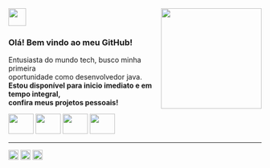 
<img align='right' src="https://user-images.githubusercontent.com/78506173/215852437-d1116765-08aa-4697-933b-91963403587e.jpg" height="200">




<img src="https://img.shields.io/static/v1?label=OLIVIER&message=PIRONI&color=f8efd4&style=for-the-badge&logo=GitHub" height="35">
 

### Olá! Bem vindo ao meu GitHub!

<p>

Entusiasta do mundo tech, busco minha primeira <br/>
oportunidade como desenvolvedor java.<br/>
 **Estou disponível para inicio imediato e em tempo integral,**<br/>
  **confira meus projetos pessoais!**<br/>
<i class="devicon-java-plain-wordmark colored"></i>
<div>
<img src="https://cdn.jsdelivr.net/gh/devicons/devicon/icons/java/java-original.svg" height="40" width="50"/>
<img src="https://cdn.jsdelivr.net/gh/devicons/devicon/icons/spring/spring-original-wordmark.svg" height="40" width="50"/>
<img src="https://cdn.jsdelivr.net/gh/devicons/devicon/icons/git/git-original.svg" height="40" width="50"/>
<img src="https://cdn.jsdelivr.net/gh/devicons/devicon/icons/mysql/mysql-original-wordmark.svg" height="40" width="50"/>
</div> 

</p>
<hr>
     

<div>
<a href = "mailto:pironiolivier@gmail.com"><img src="https://img.shields.io/badge/Gmail-D14836?style=for-the-badge&logo=gmail&logoColor=white" target="_blank" height="20"></a>
<a href="https://www.linkedin.com/in/olivierpironi/" target="_blank"><img src="https://img.shields.io/badge/-LinkedIn-%230077B5?style=for-the-badge&logo=linkedin&logoColor=white" target="_blank" height="20"></a>   
<a href="https://olivierpironi.hashnode.dev/" target="_blank"><img src="https://img.shields.io/badge/Hashnode-2962FF?style=for-the-badge&logo=hashnode&logoColor=white" target="_blank" height="20"></a>   
</div>

